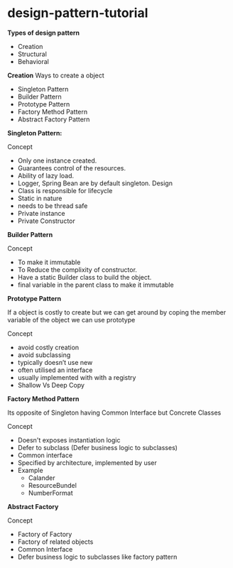 # design-pattern-tutorial

**Types of design pattern**

* Creation
* Structural
* Behavioral

**Creation**
Ways to create a object

* Singleton Pattern
* Builder Pattern
* Prototype Pattern
* Factory Method Pattern
* Abstract Factory Pattern

**Singleton Pattern:**

Concept
* Only one instance created.
* Guarantees control of the resources.
* Ability of lazy load.
* Logger, Spring Bean are by default singleton.
Design
* Class is responsible for lifecycle
* Static in nature
* needs to be thread safe
* Private instance
* Private Constructor

**Builder Pattern**

Concept
* To make it immutable
* To Reduce the complixity of constructor.
* Have a static Builder class to build the object.
* final variable in the parent class to make it immutable 

**Prototype Pattern**

If a object is costly to create but we can get around by coping the member variable of the object we can use prototype

Concept
* avoid costly creation
* avoid subclassing
* typically doesn’t use new
* often utilised an interface
* usually implemented with with a registry
* Shallow Vs Deep Copy

**Factory Method Pattern**

Its opposite of Singleton having Common Interface but Concrete Classes

Concept
* Doesn't exposes instantiation logic
* Defer to subclass (Defer business logic to subclasses)
* Common interface
* Specified by architecture, implemented by user
* Example
    * Calander
    * ResourceBundel
    * NumberFormat

**Abstract Factory**

Concept
* Factory of Factory
* Factory of related objects
* Common Interface
* Defer business logic to subclasses like factory pattern 


